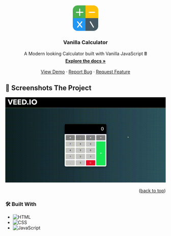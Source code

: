 <!-- Improved compatibility of back to top link: See: https://github.com/othneildrew/Best-README-Template/pull/73 -->
<a name="readme-top"></a>
<!--
*** Thanks for checking out the Best-README-Template. If you have a suggestion
*** that would make this better, please fork the repo and create a pull request
*** or simply open an issue with the tag "enhancement".
*** Don't forget to give the project a star!
*** Thanks again! Now go create something AMAZING! :D
-->



<!-- PROJECT SHIELDS -->
<!--
*** I'm using markdown "reference style" links for readability.
*** Reference links are enclosed in brackets [ ] instead of parentheses ( ).
*** See the bottom of this document for the declaration of the reference variables
*** for contributors-url, forks-url, etc. This is an optional, concise syntax you may use.
*** https://www.markdownguide.org/basic-syntax/#reference-style-links
-->

<!-- PROJECT LOGO -->
<br />
<div align="center">
  <a href="https://github.com/Prasenjit-3433/CalculatorJs">
    <img src="calculator.png" alt="Logo" width="80" height="80">
  </a>

<h3 align="center">Vanilla Calculator</h3>

  <p align="center">
    A Modern looking Calculator built with Vanilla JavaScript 🖩
    <br />
    <a href="https://github.com/Prasenjit-3433/CalculatorJs"><strong>Explore the docs »</strong></a>
    <br />
    <br />
    <a href="https://ztmcalculatorjs.netlify.app/">View Demo</a>
    ·
    <a href="https://github.com/Prasenjit-3433/CalculatorJs/issues">Report Bug</a>
    ·
    <a href="https://github.com/Prasenjit-3433/CalculatorJs/issues">Request Feature</a>
  </p>
</div>



<!-- ABOUT THE PROJECT -->
## 🙋 Screenshots The Project

<!--  ![Screenshot](images/demo.gif) -->
<p align="center">
  <img src="demo.gif" alt="animated" />
</p>


<p align="right">(<a href="#readme-top">back to top</a>)</p>



### 🛠 Built With

* ![HTML](https://img.shields.io/badge/HTML5-f06529?style=for-the-badge&logo=html5&logoColor=white)
* ![CSS](https://img.shields.io/badge/CSS3-2965f1?style=for-the-badge&logo=CSS3&logoColor=white)
* ![JavaScript](https://img.shields.io/badge/JavaScript-F0DB4F?style=for-the-badge&logo=JavaScript&logoColor=323330)
